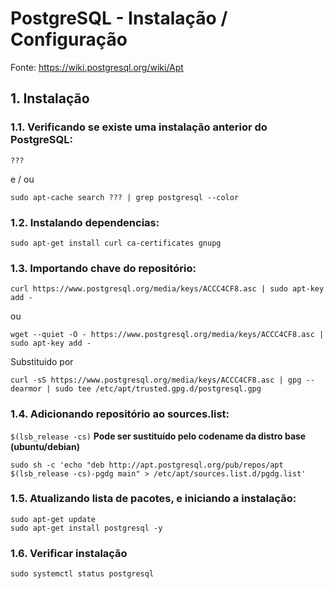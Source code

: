 # PostgreSQL - Instalação / Configuração

Fonte: <a href="https://wiki.postgresql.org/wiki/Apt">https://wiki.postgresql.org/wiki/Apt</a>


## 1. Instalação

### 1.1. Verificando se existe uma instalação anterior do PostgreSQL:
```
???
```
e / ou
```
sudo apt-cache search ??? | grep postgresql --color
```

### 1.2. Instalando dependencias:
```
sudo apt-get install curl ca-certificates gnupg
```

### 1.3. Importando chave do repositório:
```
curl https://www.postgresql.org/media/keys/ACCC4CF8.asc | sudo apt-key add -
```
ou
```
wget --quiet -O - https://www.postgresql.org/media/keys/ACCC4CF8.asc | sudo apt-key add -
```
Substituido por
```
curl -sS https://www.postgresql.org/media/keys/ACCC4CF8.asc | gpg --dearmor | sudo tee /etc/apt/trusted.gpg.d/postgresql.gpg
```

### 1.4. Adicionando repositório ao sources.list:

`$(lsb_release -cs)` **Pode ser sustituído pelo codename da distro base (ubuntu/debian)**
```
sudo sh -c 'echo "deb http://apt.postgresql.org/pub/repos/apt $(lsb_release -cs)-pgdg main" > /etc/apt/sources.list.d/pgdg.list'
```

### 1.5. Atualizando lista de pacotes, e iniciando a instalação:
```
sudo apt-get update
sudo apt-get install postgresql -y
```

### 1.6. Verificar instalação
```
sudo systemctl status postgresql
```

